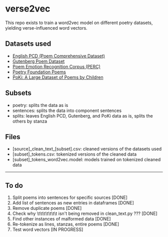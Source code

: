 # verse2vec

This repo exists to train a word2vec model on different poetry datasets, yielding verse-influenced word vectors.

## Datasets used
- [English PCD (Poem Comprehensive Dataset)](https://hci-lab.github.io/LearningMetersPoems/)
- [Gutenberg Poem Dataset](https://huggingface.co/datasets/google-research-datasets/poem_sentiment)
- [Poem Emotion Recognition Corpus (PERC)](https://data.mendeley.com/datasets/n9vbc8g9cx/1)
- [Poetry Foundation Poems](https://www.kaggle.com/datasets/tgdivy/poetry-foundation-poems)
- [PoKi: A Large Dataset of Poems by Children](https://github.com/whipson/PoKi-Poems-by-Kids/tree/master)

## Subsets
- poetry: splits the data as is
- sentences: splits the data into component sentences
- splits: leaves English PCD, Gutenberg, and PoKi data as is, splits the others by stanza

## Files
- [source]\_clean\_text\_[subset].csv: cleaned versions of the datasets used
- [subset]_tokens.csv: tokenized versions of the cleaned data
- [subset]\_tokens\_word2vec.model: models trained on tokenized cleaned data

***

## To do
1. Split poems into sentences for specific sources [DONE]
2. Add list of sentences as new entries in dataframes [DONE]
3. Remove duplicate poems [DONE]
4. Check why \t\t\t\t\t\t\t isn't being removed in clean_text.py ??? [DONE]
5. Find other instances of malformed data [DONE]
6. Re-tokenize as lines, stanzas, entire poems [DONE]
7. Test word vectors [IN PROGRESS]